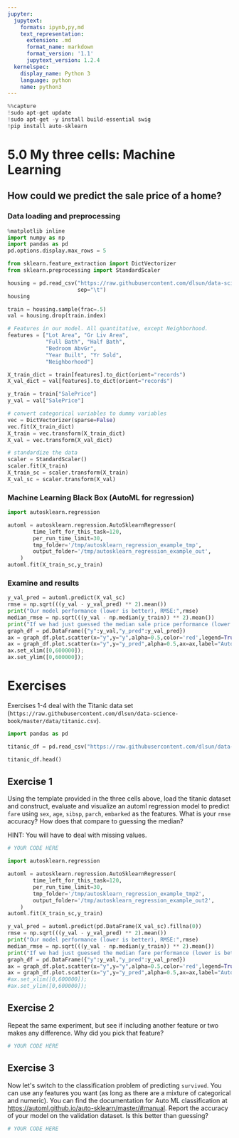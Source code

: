 ```yaml
---
jupyter:
  jupytext:
    formats: ipynb,py,md
    text_representation:
      extension: .md
      format_name: markdown
      format_version: '1.1'
      jupytext_version: 1.2.4
  kernelspec:
    display_name: Python 3
    language: python
    name: python3
---
```


```python
%%capture
!sudo apt-get update
!sudo apt-get -y install build-essential swig
!pip install auto-sklearn
```

# 5.0 My three cells: Machine Learning

## How could we predict the sale price of a home?


### Data loading and preprocessing

```python
%matplotlib inline
import numpy as np
import pandas as pd
pd.options.display.max_rows = 5

from sklearn.feature_extraction import DictVectorizer
from sklearn.preprocessing import StandardScaler

housing = pd.read_csv("https://raw.githubusercontent.com/dlsun/data-science-book/master/data/AmesHousing.txt",
                      sep="\t")
housing

train = housing.sample(frac=.5)
val = housing.drop(train.index)

# Features in our model. All quantitative, except Neighborhood.
features = ["Lot Area", "Gr Liv Area",
            "Full Bath", "Half Bath",
            "Bedroom AbvGr", 
            "Year Built", "Yr Sold",
            "Neighborhood"]

X_train_dict = train[features].to_dict(orient="records")
X_val_dict = val[features].to_dict(orient="records")

y_train = train["SalePrice"]
y_val = val["SalePrice"]

# convert categorical variables to dummy variables
vec = DictVectorizer(sparse=False)
vec.fit(X_train_dict)
X_train = vec.transform(X_train_dict)
X_val = vec.transform(X_val_dict)

# standardize the data
scaler = StandardScaler()
scaler.fit(X_train)
X_train_sc = scaler.transform(X_train)
X_val_sc = scaler.transform(X_val)
```

### Machine Learning Black Box (AutoML for regression)

```python
import autosklearn.regression

automl = autosklearn.regression.AutoSklearnRegressor(
        time_left_for_this_task=120,
        per_run_time_limit=30,
        tmp_folder='/tmp/autosklearn_regression_example_tmp',
        output_folder='/tmp/autosklearn_regression_example_out',
    )
automl.fit(X_train_sc,y_train)
```

### Examine and results

```python
y_val_pred = automl.predict(X_val_sc)
rmse = np.sqrt(((y_val - y_val_pred) ** 2).mean())
print("Our model performance (lower is better), RMSE:",rmse)
median_rmse = np.sqrt(((y_val - np.median(y_train)) ** 2).mean())
print("If we had just guessed the median sale price performance (lower is better), Median-RMSE:",median_rmse)
graph_df = pd.DataFrame({"y":y_val,"y_pred":y_val_pred})
ax = graph_df.plot.scatter(x="y",y="y",alpha=0.5,color='red',legend=True)
ax = graph_df.plot.scatter(x="y",y="y_pred",alpha=0.5,ax=ax,label="Auto ML")
ax.set_xlim([0,600000]);
ax.set_ylim([0,600000]);
```

# Exercises

Exercises 1-4 deal with the Titanic data set (`https://raw.githubusercontent.com/dlsun/data-science-book/master/data/titanic.csv`).

```python
import pandas as pd

titanic_df = pd.read_csv("https://raw.githubusercontent.com/dlsun/data-science-book/master/data/titanic.csv")

titanic_df.head()
```

## Exercise 1
Using the template provided in the three cells above, load the titanic dataset and construct, evaluate and visualize an automl regression model to predict ``fare`` using ``sex``, ``age``, ``sibsp``, ``parch``, ``embarked`` as the features. What is your `rmse` accuracy? How does that compare to guessing the median?

HINT: You will have to deal with missing values.

```python
# YOUR CODE HERE
```

```python
import autosklearn.regression

automl = autosklearn.regression.AutoSklearnRegressor(
        time_left_for_this_task=120,
        per_run_time_limit=30,
        tmp_folder='/tmp/autosklearn_regression_example_tmp2',
        output_folder='/tmp/autosklearn_regression_example_out2',
    )
automl.fit(X_train_sc,y_train)
```

```python
y_val_pred = automl.predict(pd.DataFrame(X_val_sc).fillna(0))
rmse = np.sqrt(((y_val - y_val_pred) ** 2).mean())
print("Our model performance (lower is better), RMSE:",rmse)
median_rmse = np.sqrt(((y_val - np.median(y_train)) ** 2).mean())
print("If we had just guessed the median fare performance (lower is better), Median-RMSE:",median_rmse)
graph_df = pd.DataFrame({"y":y_val,"y_pred":y_val_pred})
ax = graph_df.plot.scatter(x="y",y="y",alpha=0.5,color='red',legend=True)
ax = graph_df.plot.scatter(x="y",y="y_pred",alpha=0.5,ax=ax,label="Auto ML")
#ax.set_xlim([0,600000]);
#ax.set_ylim([0,600000]);
```

## Exercise 2
Repeat the same experiment, but see if including another feature or two makes any difference. Why did you pick that feature?

```python
# YOUR CODE HERE
```

## Exercise 3
Now let's switch to the classification problem of predicting ``survived``. You can use any features you want (as long as there are a mixture of categorical and numeric). You can find the documentation for Auto ML classification at https://automl.github.io/auto-sklearn/master/#manual. Report the accuracy of your model on the validation dataset. Is this better than guessing?

```python
# YOUR CODE HERE
```

```python

```
